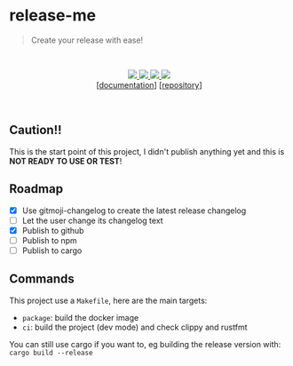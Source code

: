 # release-me
> Create your release with ease!

<br />
<p style="text-align: center" align="center">
  <a href="https://circleci.com/gh/fabienjuif/release-me/tree/master">
    <img src="https://img.shields.io/circleci/project/github/fabienjuif/release-me/master.svg" />
  </a>
  <a href="https://crates.io/crates/release-me">
    <img src="https://img.shields.io/crates/v/release-me.svg" />
  </a>
  <a href="https://hub.docker.com/r/fabienjuif/release-me">
    <img src="https://img.shields.io/badge/docker--image-fabienjuif%2Frelease--me-blue.svg" />
    <img src="https://img.shields.io/microbadger/image-size/fabienjuif%2Frelease-me.svg" />
  </a>
  <br />
  [<a href="https://docs.rs/crate/release-me">documentation</a>]
  [<a href="https://github.com/fabienjuif/release-me">repository</a>]
</p>
<br />

## Caution!!
This is the start point of this project, I didn't publish anything yet and this is **NOT READY TO USE OR TEST**!

## Roadmap
 - [x] Use gitmoji-changelog to create the latest release changelog
 - [ ] Let the user change its changelog text
 - [x] Publish to github
 - [ ] Publish to npm
 - [ ] Publish to cargo

## Commands
This project use a `Makefile`, here are the main targets:
  - `package`: build the docker image
  - `ci`: build the project (dev mode) and check clippy and rustfmt

You can still use cargo if you want to, eg building the release version with: `cargo build --release`
